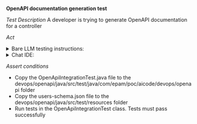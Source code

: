 **OpenAPI documentation generation test**

*Test Description*
A developer is trying to generate OpenAPI documentation for a controller

*Act*

<details>
<summary>Bare LLM testing instructions:</summary>

- Open the prompt.txt file
- Copy a question located in the prompt.txt file to the chat window
- Submit the question
- Open the project devops/openapi/java
- Open the Controller class
- Add the suggested implementation to the generatedOpenApi.json file

</details>

<details>
<summary>Chat IDE:</summary>

- Open the project devops/openapi/java
- Open the Controller class 
- Highlight the Controller class
- Type in the chat window:

> Implement OpenAPI v3 controller definition in JSON

- Add the suggested implementation to the generatedOpenApi.json file

</details>

*Assert conditions*

- Copy the OpenApiIntegrationTest.java file to the devops/openapi/java/src/test/java/com/epam/poc/aicode/devops/openapi folder
- Copy the users-schema.json file to the devops/openapi/java/src/test/resources folder
- Run tests in the OpenApiIntegrationTest class. Tests must pass successfully